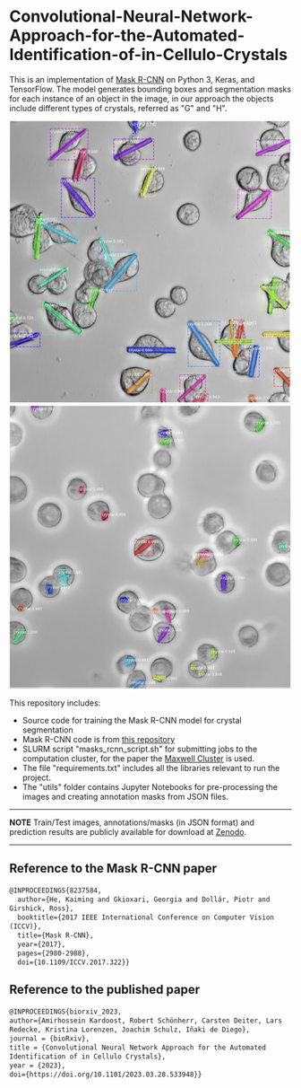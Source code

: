 # Convolutional-Neural-Network-Approach-for-the-Automated-Identification-of-in-Cellulo-Crystals

This is an implementation of [Mask R-CNN](https://arxiv.org/abs/1703.06870) on Python 3, Keras, and TensorFlow. The model generates bounding boxes and segmentation masks for each instance of an object in the image, in our approach the objects include different types of crystals, referred as "G" and "H".

![Instance Segmentation Sample for Target G](assets/target-G.png) ![Instance Segmentation Sample for Target H](assets/target-H.png)

This repository includes:
* Source code for training the Mask R-CNN model for crystal segmentation
* Mask R-CNN code is from [this repository](https://github.com/matterport/Mask_RCNN)
* SLURM script "masks_rcnn_script.sh" for submitting jobs to the computation cluster, for the paper the [Maxwell Cluster](https://confluence.desy.de/display/MXW/) is used.
* The file "requirements.txt" includes all the libraries relevant to run the project.
* The "utils" folder contains Jupyter Notebooks for pre-processing the images and creating annotation masks from JSON files.

---
**NOTE**
Train/Test images, annotations/masks (in JSON format) and prediction results are publicly available for download at [Zenodo](https://doi.org/10.5281/zenodo.10475962).

--- 

## Reference to the Mask R-CNN paper
````
@INPROCEEDINGS{8237584,
  author={He, Kaiming and Gkioxari, Georgia and Dollár, Piotr and Girshick, Ross},
  booktitle={2017 IEEE International Conference on Computer Vision (ICCV)}, 
  title={Mask R-CNN}, 
  year={2017},
  pages={2980-2988},
  doi={10.1109/ICCV.2017.322}}
````

## Reference to the published paper
````
@INPROCEEDINGS{biorxiv_2023,
author={Amirhossein Kardoost, Robert Schönherr, Carsten Deiter, Lars Redecke, Kristina Lorenzen, Joachim Schulz, Iñaki de Diego},
journal = {bioRxiv},
title = {Convolutional Neural Network Approach for the Automated Identification of in Cellulo Crystals},
year = {2023},
doi={https://doi.org/10.1101/2023.03.28.533948}}
````